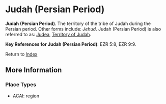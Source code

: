 # Judah (Persian Period)
**Judah (Persian Period)**. 
The territory of the tribe of Judah during the Persian period. 
Other forms include: 
*Jehud*. 
Judah (Persian Period) is also referred to as: 
[Judea](Judea.md), [Territory of Judah](TerritoryOfJudah.md). 




**Key References for Judah (Persian Period)**: 
EZR 5:8, EZR 9:9. 






Return to [Index](00-Index.md)

## More Information

### Place Types

* ACAI: region




